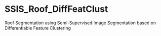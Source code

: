 # SSIS_Roof_DiffFeatClust
Roof Segmentation using Semi-Supervised Image Segmentation based on Differentiable Feature Clustering
